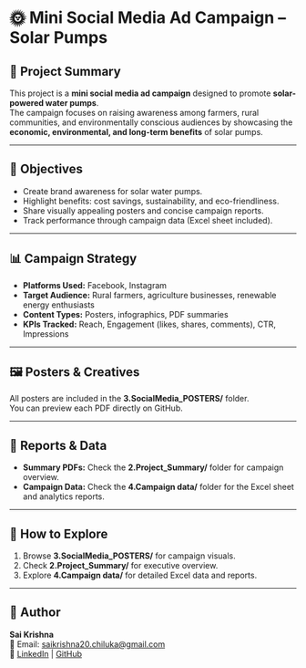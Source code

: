 # 🌞 Mini Social Media Ad Campaign – Solar Pumps

## 📖 Project Summary
This project is a **mini social media ad campaign** designed to promote **solar-powered water pumps**.  
The campaign focuses on raising awareness among farmers, rural communities, and environmentally conscious audiences by showcasing the **economic, environmental, and long-term benefits** of solar pumps.

---

## 🎯 Objectives
- Create brand awareness for solar water pumps.  
- Highlight benefits: cost savings, sustainability, and eco-friendliness.  
- Share visually appealing posters and concise campaign reports.  
- Track performance through campaign data (Excel sheet included).  

---

## 📊 Campaign Strategy
- **Platforms Used:** Facebook, Instagram  
- **Target Audience:** Rural farmers, agriculture businesses, renewable energy enthusiasts 
- **Content Types:** Posters, infographics, PDF summaries  
- **KPIs Tracked:** Reach, Engagement (likes, shares, comments), CTR, Impressions  

---

## 🖼 Posters & Creatives
All posters are included in the **3.SocialMedia_POSTERS/** folder.  
You can preview each PDF directly on GitHub.  

---

## 📄 Reports & Data
- **Summary PDFs:** Check the **2.Project_Summary/** folder for campaign overview.  
- **Campaign Data:** Check the **4.Campaign data/** folder for the Excel sheet and analytics reports.  

---

## 📌 How to Explore
1. Browse **3.SocialMedia_POSTERS/** for campaign visuals.  
2. Check **2.Project_Summary/** for executive overview.  
3. Explore **4.Campaign data/** for detailed Excel data and reports.  

---

## 👤 Author
**Sai Krishna**  
📧 Email: saikrishna20.chiluka@gmail.com  
🔗 [LinkedIn](http://www.linkedin.com/in/saikrishna-chiluka-011770254) | [GitHub](https://github.com/saikrishna20-11)
